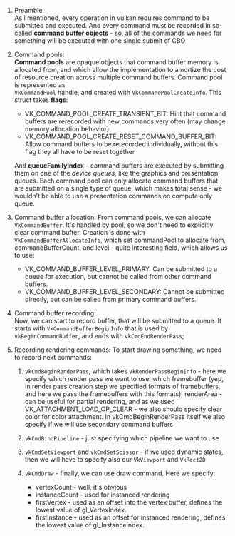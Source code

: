 1. Preamble:  
   As I mentioned, every operation in vulkan requires command to be
   submitted and executed. And every command must be recorded in so-called
   **command buffer objects** - so, all of the commands we need for
   something will be executed with one single submit of CBO

2. Command pools:  
   **Command pools** are opaque objects that command buffer memory is allocated
   from, and which allow the implementation to amortize the cost of resource
   creation across multiple command buffers. Command pool is represented as  
   `VkCommandPool` handle, and created with `VkCommandPoolCreateInfo`. This
   struct takes **flags**:
    * VK_COMMAND_POOL_CREATE_TRANSIENT_BIT: Hint that command buffers are
      rerecorded with new commands very often (may change memory allocation
      behavior)
    * VK_COMMAND_POOL_CREATE_RESET_COMMAND_BUFFER_BIT: Allow command
      buffers to be rerecorded individually, without this flag they all have to
      be reset together

   And **queueFamilyIndex** - command buffers are executed by submitting them on
   one
   of the _device queues_, like the graphics and presentation queues.
   Each command pool can only allocate command buffers that are submitted on a
   single type of queue, which makes total sense - we wouldn't be able to
   use a presentation commands on compute only queue.

4. Command buffer allocation:
   From command pools, we can allocate `VkCommandBuffer`. It's handled by
   pool, so we don't need to explicitly clear command buffer. Creation is
   done with `VkCommandBufferAllocateInfo`, which set commandPool to
   allocate from, commandBufferCount, and level - quite interesting field,
   which allows us to use:
    * VK_COMMAND_BUFFER_LEVEL_PRIMARY: Can be submitted to a queue for
      execution, but cannot be called from other command buffers.
    * VK_COMMAND_BUFFER_LEVEL_SECONDARY: Cannot be submitted directly, but can
      be called from primary command buffers.

5. Command buffer recording:  
   Now, we can start to record buffer, that will be submitted to a queue.
   It starts with `VkCommandBufferBeginInfo` that is used by
   `vkBeginCommandBuffer`, and ends with `vkCmdEndRenderPass`;

6. Recording rendering commands:
   To start drawing something, we need to record next commands:
    1. `vkCmdBeginRenderPass`, which takes `VkRenderPassBeginInfo` - here we
       specify which render pass we want to use, which framebuffer (yep, in
       render pass creation step we specified formats of framebuffers, and
       here we pass the framebuffers with this formats), renderArea - can be
       useful for partial rendering, and as we used
       VK_ATTACHMENT_LOAD_OP_CLEAR - we also should specify clear color for
       color attachment. In vkCmdBeginRenderPass itself we also specify if we
       will use secondary command buffers
    2. `vkCmdBindPipeline` - just specifying which pipeline we want to use
    3. `vkCmdSetViewport` and `vkCmdSetScissor` - if we used dynamic states,
       then we will have to specify also our `VkViewport` and `VkRect2D`
    4. `vkCmdDraw` - finally, we can use draw command. Here we specify:

       * vertexCount - well, it's obvious
       * instanceCount - used for instanced rendering
       * firstVertex - used as an offset into the vertex buffer, defines the
         lowest value of gl_VertexIndex.
       * firstInstance - used as an offset for instanced rendering, defines the
         lowest value of gl_InstanceIndex.
   
